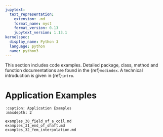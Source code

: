 ```yaml
---
jupytext:
  text_representation:
    extension: .md
    format_name: myst
    format_version: 0.13
    jupytext_version: 1.13.1
kernelspec:
  display_name: Python 3
  language: python
  name: python3
---
```


This section includes code examples. Detailed package, class, method and function documentations are found in the {ref}`modindex`. A technical introduction is given in {ref}`intro`.

Application Examples
====================

```{toctree}
:caption: Application Examples
:maxdepth: 2

examples_30_field_of_a_coil.md
examples_31_end_of_shaft.md
examples_32_fem_interpolation.md
```